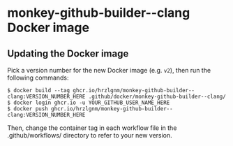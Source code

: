 # monkey-github-builder--clang Docker image

## Updating the Docker image

Pick a version number for the new Docker image (e.g. `v2`), then run the
following commands:

    $ docker build --tag ghcr.io/hrzlgnm/monkey-github-builder--clang:VERSION_NUMBER_HERE .github/docker/monkey-github-builder--clang/
    $ docker login ghcr.io -u YOUR_GITHUB_USER_NAME_HERE
    $ docker push ghcr.io/hrzlgnm/monkey-github-builder--clang:VERSION_NUMBER_HERE

Then, change the container tag in each workflow file in the .github/workflows/
directory to refer to your new version.
